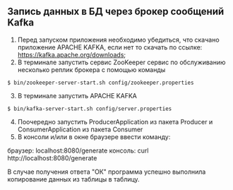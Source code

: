 ## Запись данных в БД через брокер сообщений Kafka

1) Перед запуском приложения необходимо убедиться, что скачано приложение APACHE KAFKA, если нет то скачать по ссылке: https://kafka.apache.org/downloads;
2) В терминале запустить сервис ZooKeeper сервис по обслуживанию несколько реплик брокера с помощью команды

`$ bin/zookeeper-server-start.sh config/zookeeper.properties`

3) В терминале запустить APACHE KAFKA 

`$ bin/kafka-server-start.sh config/server.properties`

4) Поочередно запустить ProducerApplication из пакета Producer и ConsumerApplication из пакета Consumer
5) В консоли и/или в окне браузере ввести команду:

браузер: localhost:8080/generate
консоль: curl http://localhost:8080/generate

В случае получения ответа "ОК" программа успешно выполнила копирование данных из таблицы в таблицу.

